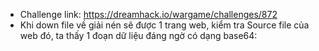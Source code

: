 - Challenge link: https://dreamhack.io/wargame/challenges/872
- Khi down file về giải nén sẽ được 1 trang web, kiểm tra Source file của web đó, ta thấy 1 đoạn dữ liệu đáng ngờ có dạng base64:

  
